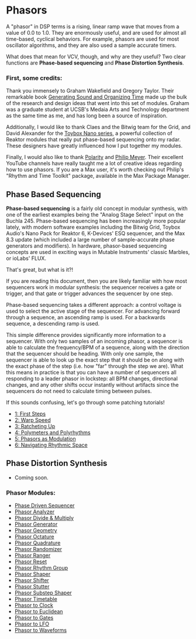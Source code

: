 # Phasors
A "phasor" in DSP terms is a rising, linear ramp wave that moves from a value of 0.0 to 1.0. They are enormously useful, and are used for almost all time-based, cyclical behaviors. For example, phasors are used for most oscillator algorithms, and they are also used a sample accurate timers.

What does that mean for VCV, though, and why are they useful? Two clear functions are **Phase-based sequencing** and **Phase Distortion Synthesis**.

### First, some credits:

Thank you immensely to Graham Wakefield and Gregory Taylor. Their remarkable book [Generating Sound and Organizing Time](https://cycling74.com/books/go) made up the bulk of the research and design ideas that went into this set of modules. Graham was a graduate student at UCSB's Medaia Arts and Technology department as the same time as me, and has long been a source of inspiration.

Additionally, I would like to thank Claes and the Bitwig team for the Grid, and David Alexander for the [Toybox Nano series](https://www.toyboxaudio.com/pages/nano-pack), a powerful collection of Reaktor modules that really put phase-based sequencing onto my radar. These designers have greatly influenced how I put together my modules.

Finally, I would also like to thank [Polarity](https://www.youtube.com/channel/UC6fkScAhWG63SUSr3D1MI6w) and [Philip Meyer](https://www.youtube.com/@p__meyer). Their excellent YouTube channels have really taught me a lot of creative ideas regarding how to use phasors. If you are a Max user, it's worth checking out Philip's "Rhythm and Time Toolkit" package, available in the Max Package Manager.

## Phase Based Sequencing

**Phase-based sequencing** is a fairly old concept in modular synthesis, with one of the earliest examples being the "Analog Stage Select" input on the Buchla 245. Phase-based sequencing has been increasingly more popular lately, with modern software examples including the Bitwig Grid, Toybox Audio's Nano Pack for Reaktor 6, K-Devices' ESQ sequencer, and the Max 8.3 update (which included a large number of sample-accurate phase generators and modifiers). In hardware, phasor-based sequencing concepts are used in exciting ways in Mutable Instruments' classic Marbles, or ioLabs' FLUX.

That's great, but what is it?!

If you are reading this document, then you are likely familiar with how most sequencers work in modular synthesis: the sequencer receives a gate or trigger, and that gate or trigger advances the sequencer by one step.

Phase-based sequencing takes a different approach: a control voltage is used to select the active stage of the sequencer. For advancing forward through a sequence, an ascending ramp is used. For a backwards sequence, a descending ramp is used.

This simple difference provides significantly more information to a sequencer. With only two samples of an incoming phasor, a sequencer is able to calculate the frequency/BPM of a sequence, along with the direction that the sequencer should be heading. With only one sample, the sequencer is able to look up the exact step that it should be on along with the exact phase of the step (i.e. how "far" through the step we are). What this means in practice is that you can have a number of sequencers all responding to a leader phasor in lockstep: all BPM changes, directional changes, and any other shifts occur instantly without artifacts since the sequencers do not need to calculate timing between pulses.

If this sounds confusing, let's go through some patching tutorials!

- [1: First Steps](./PhasorTutorials/1-FirstSteps.md)
- [2: Warp Speed](./PhasorTutorials/2-WarpSpeed.md)
- [3: Ratcheting Up](./PhasorTutorials/3-RatchetingUp.md)
- [4: Polymeters and Polyrhythms](./PhasorTutorials/4-PolymeterPolyrhythm.md)
- [5: Phasors as Modulation](./PhasorTutorials/5-PhasorsAsModulation.md)
- [6: Navigating Rhythmic Space](./PhasorTutorials/6-NavigatingRhythmicSpace.md)

## Phase Distortion Synthesis

- Coming soon.

### Phasor Modules:
- [Phase Driven Sequencer](../Modules/PhaseDrivenSequencer.md)
- [Phasor Analyzer](../Modules/PhasorAnalyzer.md)
- [Phasor Divide & Multiply](../Modules/PhasorDivMult.md)
- [Phasor Generator](../Modules/PhaseGen.md)
- [Phasor Geometry](../Modules/PhasorGeometry.md)
- [Phasor Octature](../Modules/PhasorQuadrature.md)
- [Phasor Quadrature](../Modules/PhasorQuadrature.md)
- [Phasor Randomizer](../Modules/PhasorRandom.md)
- [Phasor Ranger](../Modules/PhasorRanger.md)
- [Phasor Reset](../Modules/PhasorReset.md)
- [Phasor Rhythm Group](../Modules/PhasorRhythmGroup.md)
- [Phasor Shaper](../Modules/PhasorShape.md)
- [Phasor Shifter](../Modules/PhasorShifter.md)
- [Phasor Stutter](../Modules/PhasorStutter.md)
- [Phasor Substep Shaper](../Modules/PhasorShape.md)
- [Phasor Timetable](../Modules/PhasorTimetable.md)
- [Phasor to Clock](../Modules/PhasorToClock.md)
- [Phasor to Euclidean](../Modules/PhasorEuclidean.md)
- [Phasor to Gates](../Modules/PhaseToGates.md)
- [Phasor to LFO](../Modules/PhasorToLFO.md)
- [Phasor to Waveforms](../Modules/PhasorToWaveforms.md)